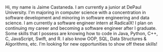 Hi, my name is Jaime Castaneda. I am currently a junior at DePaul University. I'm  majoring in computer science 
with a concentration in software development and minoring in software engineering and data science. I am 
currently a software engineer intern at RadicalX! I plan on continuing my career and becoming a software 
engineer after I graduate. Some skills that I possess are knowing how to code in Java, Python, C++, C, 
JavaScript, Swift, and R. I also know OOP, SQL, Data Structures & Algorithms, etc. I'm looking for new 
opportunities to show off these skills!

<!---
JCast867/JCast867 is a ✨ special ✨ repository because its `README.md` (this file) appears on your GitHub profile.
You can click the Preview link to take a look at your changes.
--->
